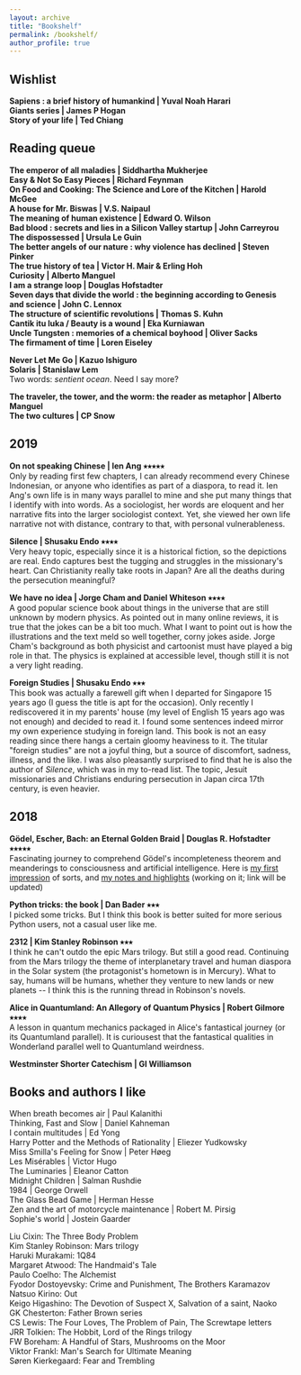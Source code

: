 ```yaml
---
layout: archive
title: "Bookshelf"
permalink: /bookshelf/
author_profile: true
---
```

## Wishlist
**Sapiens : a brief history of humankind \| Yuval Noah Harari**  
**Giants series \| James P Hogan**  
**Story of your life \| Ted Chiang**  

## Reading queue
**The emperor of all maladies \| Siddhartha Mukherjee**  
**Easy & Not So Easy Pieces \| Richard Feynman**   
**On Food and Cooking: The Science and Lore of the Kitchen \| Harold McGee**  
**A house for Mr. Biswas \| V.S. Naipaul**  
**The meaning of human existence \| Edward O. Wilson**  
**Bad blood : secrets and lies in a Silicon Valley startup \| John Carreyrou**  
**The dispossessed \| Ursula Le Guin**  
**The better angels of our nature : why violence has declined \| Steven Pinker**  
**The true history of tea \| Victor H. Mair & Erling Hoh**  
**Curiosity \| Alberto Manguel**  
**I am a strange loop \| Douglas Hofstadter**  
**Seven days that divide the world : the beginning according to Genesis and science \| John C. Lennox**  
 **The structure of scientific revolutions \| Thomas S. Kuhn**  
**Cantik itu luka / Beauty is a wound \| Eka Kurniawan**  
**Uncle Tungsten : memories of a chemical boyhood \| Oliver Sacks**  
**The firmament of time \| Loren Eiseley**  

**Never Let Me Go \| Kazuo Ishiguro**  
**Solaris \| Stanislaw Lem**  
Two words: _sentient ocean_. Need I say more?

**The traveler, the tower, and the worm: the reader as metaphor \| Alberto Manguel**  
**The two cultures \| CP Snow**  

## 2019
**On not speaking Chinese \| Ien Ang ⭑⭑⭑⭑⭑**  
Only by reading first few chapters, I can already recommend every Chinese Indonesian, or anyone who identifies as part of a diaspora, to read it. Ien Ang's own life is in many ways parallel to mine and she put many things that I identify with into words. As a sociologist, her words are eloquent and her narrative fits into the larger sociologist context. Yet, she viewed her own life narrative not with distance, contrary to that, with personal vulnerableness.

**Silence \| Shusaku Endo ⭑⭑⭑⭑**   
Very heavy topic, especially since it is a historical fiction, so the depictions are real. Endo captures best the tugging and struggles in the missionary's heart. Can Christianity really take roots in Japan? Are all the deaths during the persecution meaningful?   

**We have no idea \| Jorge Cham and Daniel Whiteson ⭑⭑⭑⭑**  
A good popular science book about things in the universe that are still unknown by modern physics. As pointed out in many online reviews, it is true that the jokes can be a bit too much. What I want to point out is how the illustrations and the text meld so well together, corny jokes aside. Jorge Cham's background as both physicist and cartoonist must have played a big role in that. The physics is explained at accessible level, though still it is not a very light reading.

**Foreign Studies \| Shusaku Endo ⭑⭑⭑**  
This book was actually a farewell gift when I departed for Singapore 15 years ago (I guess the title is apt for the occasion). Only recently I rediscovered it in my parents' house (my level of English 15 years ago was not enough) and decided to read it. I found some sentences indeed mirror my own experience studying in foreign land. This book is not an easy reading since there hangs a certain gloomy heaviness to it. The titular "foreign studies" are not a joyful thing, but a source of discomfort, sadness, illness, and the like. I was also pleasantly surprised to find that he is also the author of _Silence_, which was in my to-read list. The topic, Jesuit missionaries and Christians enduring persecution in Japan circa 17th century, is even heavier.

## 2018
**Gödel, Escher, Bach: an Eternal Golden Braid \| Douglas R. Hofstadter ⭑⭑⭑⭑⭑**  
Fascinating journey to comprehend Gödel's incompleteness theorem and meanderings to consciousness and artificial intelligence. Here is [my first impression](https://yossadh.github.io/posts/2018/12/revisiting-godel/) of sorts, and [my notes and highlights](link) (working on it; link will be updated)

**Python tricks: the book \| Dan Bader ⭑⭑⭑**  
I picked some tricks. But I think this book is better suited for more serious Python users, not a casual user like me.   

**2312 \| Kim Stanley Robinson ⭑⭑⭑**  
I think he can't outdo the epic Mars trilogy. But still a good read. Continuing from the Mars trilogy the theme of interplanetary travel and human diaspora in the Solar system (the protagonist's hometown is in Mercury). What to say, humans will be humans, whether they venture to new lands or new planets -- I think this is the running thread in Robinson's novels.

**Alice in Quantumland: An Allegory of Quantum Physics \| Robert Gilmore ⭑⭑⭑⭑**  
A lesson in quantum mechanics packaged in Alice's fantastical journey (or its Quantumland parallel). It is curiousest that the fantastical qualities in Wonderland parallel well to Quantumland weirdness.

**Westminster Shorter Catechism \| GI Williamson**  

## Books and authors I like
When breath becomes air \| Paul Kalanithi  
Thinking, Fast and Slow \| Daniel Kahneman  
I contain multitudes \| Ed Yong  
Harry Potter and the Methods of Rationality \| Eliezer Yudkowsky  
Miss Smilla's Feeling for Snow \| Peter Høeg  
Les Misérables \| Victor Hugo  
The Luminaries \| Eleanor Catton  
Midnight Children \| Salman Rushdie  
1984 \| George Orwell  
The Glass Bead Game \| Herman Hesse  
Zen and the art of motorcycle maintenance \| Robert M. Pirsig   
Sophie's world \| Jostein Gaarder  

Liu Cixin: The Three Body Problem  
Kim Stanley Robinson: Mars trilogy  
Haruki Murakami: 1Q84  
Margaret Atwood: The Handmaid's Tale  
Paulo Coelho: The Alchemist  
Fyodor Dostoyevsky: Crime and Punishment, The Brothers Karamazov  
Natsuo Kirino: Out  
Keigo Higashino: The Devotion of Suspect X, Salvation of a saint, Naoko  
GK Chesterton: Father Brown series  
CS Lewis: The Four Loves, The Problem of Pain, The Screwtape letters  
JRR Tolkien: The Hobbit, Lord of the Rings trilogy  
FW Boreham: A Handful of Stars, Mushrooms on the Moor  
Viktor Frankl: Man's Search for Ultimate Meaning  
Søren Kierkegaard: Fear and Trembling  
